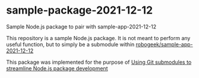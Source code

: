 # sample-package-2021-12-12
Sample Node.js package to pair with sample-app-2021-12-12 

This repository is a sample Node.js package.  It is not meant to perform any useful function, but to simply be a submodule within [robogeek/sample-app-2021-12-12](https://github.com/robogeek/sample-app-2021-12-12)

This package was implemented for the purpose of [Using Git submodules to streamline Node.js package development](https://techsparx.com/nodejs/tools/submodules.html)

